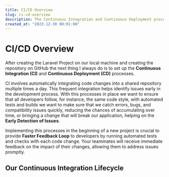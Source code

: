 ```yaml
---
title: CI/CD Overview
slug: ci-cd-overview
description: The Continuous Integration and Continuous Deployment process overview.
created_at: "2023-12-30 00:01:00"
---
```


# CI/CD Overview

After creating the Laravel Project on our local machine and creating the repository on GitHub the next thing I 
always do is to set up the **Continuous Integration (CI)** and **Continuous Deployment (CD)** processes.

CI involves automatically integrating code changes into a shared repository multiple times a day. 
This frequent integration helps identify issues early in the development process. With this processes
in place we want to ensure that all developers follow, for instance, the same code style, with automated tests and builds we want to make sure that
we catch errors, bugs, and compatibility issues quickly, reducing the chances of accumulating over time,
or bringing a change that will break our application, helping on the **Early Detection of Issues**.

Implementing this processes in the beginning of a new project is crucial to provide **Faster Feedback Loop**
to developers by running automated tests and checks with each code change. Your teammates will receive
immediate feedback on the impact of their changes, allowing them to address issues promptly.

## Our Continuous Integration Lifecycle



